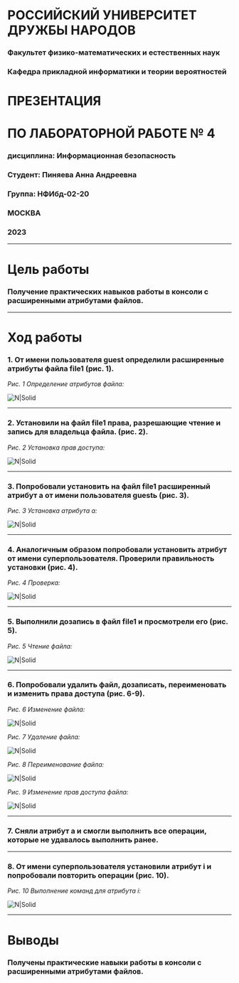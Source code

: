 # РОССИЙСКИЙ УНИВЕРСИТЕТ ДРУЖБЫ НАРОДОВ
### Факультет физико-математических и естественных наук
### Кафедра прикладной информатики и теории вероятностей 


# ПРЕЗЕНТАЦИЯ
# ПО ЛАБОРАТОРНОЙ РАБОТЕ  № 4
### дисциплина: Информационная безопасность


### Студент: Пиняева Анна Андреевна
### Группа: НФИбд-02-20

### МОСКВА
### 2023 
---

# Цель работы

### Получение практических навыков работы в консоли с расширенными атрибутами файлов.

---

# Ход работы

### 1. От имени пользователя guest определили расширенные атрибуты файла file1  (рис. 1). 

*Рис. 1 Определение атрибутов файла:*

![N|Solid](https://sun9-12.userapi.com/impg/BzR-sTbXJ7Zv_uCdJhV1aJXojIUoDtGKKEcLWg/CbD3iqCnYVU.jpg?size=1586x128&quality=95&sign=a09ef708ebeebe44e9762dfe93ea2788&type=album)

---

### 2. Установили на файл file1 права, разрешающие чтение и запись для владельца файла. (рис. 2). 

*Рис. 2 Установка прав доступа:*

![N|Solid](https://sun9-46.userapi.com/impg/B-DmnYkAfO2lvB4T6G_WjULSUHTUbjw5OCTFVg/kTnNJQehp4I.jpg?size=1586x128&quality=95&sign=ae4b35db8033043b44843ae58f18299c&type=album)

---

### 3. Попробовали установить на файл file1 расширенный атрибут a от имени пользователя guestь (рис. 3). 

*Рис. 3 Установка атрибута а:*

![N|Solid](https://sun9-8.userapi.com/impg/wwk1cDDzO_bHVoy1lM7tSzQ866skrxJoLuJixQ/Ep7LOyTPfAs.jpg?size=1872x112&quality=95&sign=821517c8cdc289f5146d31dbca90c5b0&type=album)

---

### 4. Аналогичным образом попробовали установить атрибут от имени суперпользователя. Проверили правильность установки (рис. 4). 

*Рис. 4 Проверка:*

![N|Solid](https://sun9-8.userapi.com/impg/3nI-CdtzRI0e_PS1Ths7qZZ9sTXgAR_tkUwCyg/2TuRDMQbDKA.jpg?size=1872x180&quality=95&sign=39dd19c5b2526ea5f2d948914189beed&type=album)

---


### 5. Выполнили дозапись в файл file1 и просмотрели его (рис. 5). 

*Рис. 5 Чтение файла:*

![N|Solid](https://sun9-44.userapi.com/impg/l4VN9lmQ2dc0uERzgb4JqYaQy6GtKrqshHwyAA/xO5mCfcT7Xw.jpg?size=1872x224&quality=95&sign=eab229a80e3e6af1ca43cf33fb2c3b9d&type=album)

---


### 6. Попробовали удалить файл, дозаписать, переименовать и изменить права доступа (рис. 6-9). 
 
*Рис. 6 Изменение файла:*

![N|Solid](https://sun9-38.userapi.com/impg/F5NMD3SWLB-Wk69kuD4v1fNcnXNt_0UZLgtaww/yL0JzoMj0eM.jpg?size=1872x130&quality=95&sign=3be14ab90135df46f2cba80a453b0ac1&type=album)

*Рис. 7 Удаление файла:*

![N|Solid](https://sun9-21.userapi.com/impg/0HNl7j2ZNAgmKcPR1kC0qEHcpm_Wy7plVp_QLA/1hRLtz4ZhDg.jpg?size=1872x130&quality=95&sign=265db35349cb404f04e2775b95775e96&type=album)

*Рис. 8 Переименование файла:*

![N|Solid](https://sun9-9.userapi.com/impg/lZQtBIGWrMb59XlwykH26KgJaODk3RWEZ7Tl6g/qnpR4vQnHAQ.jpg?size=1928x170&quality=95&sign=479c9d40bd274fb0b44d93a3cdf5d1a2&type=album)

*Рис. 9 Изменение прав доступа файла:*

![N|Solid](https://sun9-49.userapi.com/impg/b2FtEvoS1ZVm0lxVfCUsEiy6eI3-Y-ZfNfCNlA/sylfwg1a-uM.jpg?size=1946x170&quality=95&sign=9d9bc3655da1ee254eac3b05a670b603&type=album)

---


### 7. Сняли атрибут а и смогли выполнить все операции, которые не удавалось выполнить ранее. 

---


### 8. От имени суперпользователя установили атрибут i и попробовали повторить операции (рис. 10). 

*Рис. 10 Выполнение команд для атрибута i:*

![N|Solid](https://sun9-38.userapi.com/impg/seJtIV70DlYYvfUGd2tBNjRxyNjjmmojp_tC0g/4HCYAdifZ50.jpg?size=1946x672&quality=95&sign=fda58f76be343addfb525ebd9b61f4b6&type=album)

---


# Выводы

### Получены практические навыки работы в консоли с расширенными атрибутами файлов. 


